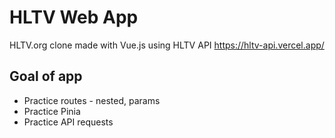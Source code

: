 # HLTV Web App

HLTV.org clone made with Vue.js using HLTV API https://hltv-api.vercel.app/

## Goal of app

- Practice routes - nested, params
- Practice Pinia
- Practice API requests
